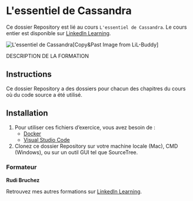 # L'essentiel de Cassandra

Ce dossier Repository est lié au cours `L'essentiel de Cassandra`. Le cours entier est disponible sur [LinkedIn Learning][lil-course-url].

![L'essentiel de Cassandra][lil-thumbnail-url][Copy&Past Image from LiL-Buddy] 

DESCRIPTION DE LA FORMATION

## Instructions

Ce dossier Repository a des dossiers pour chacun des chapitres du cours où du code source a été utilisé.

## Installation

1. Pour utiliser ces fichiers d’exercice, vous avez besoin de : 
   - [Docker](https://www.docker.com/products/docker-desktop/)
   - [Visual Studio Code](https://code.visualstudio.com/download)
2. Clonez ce dossier Repository sur votre machine locale (Mac), CMD (Windows), ou sur un outil GUI tel que SourceTree. 


### Formateur

**Rudi Bruchez** 

 Retrouvez mes autres formations sur [LinkedIn Learning](https://www.linkedin.com/learning/instructors/rudi-bruchez).

[0]: # (Replace these placeholder URLs with actual course URLs)
[lil-course-url]: https://www.linkedin.com/learning/building-a-graphql-project-with-react-js
[lil-thumbnail-url]: https://cdn.lynda.com/course/2875095/2875095-1615224395432-16x9.jpg
[lil-URL-trainer]: https://

[1]: # (End of FR-Instruction ###############################################################################################)
